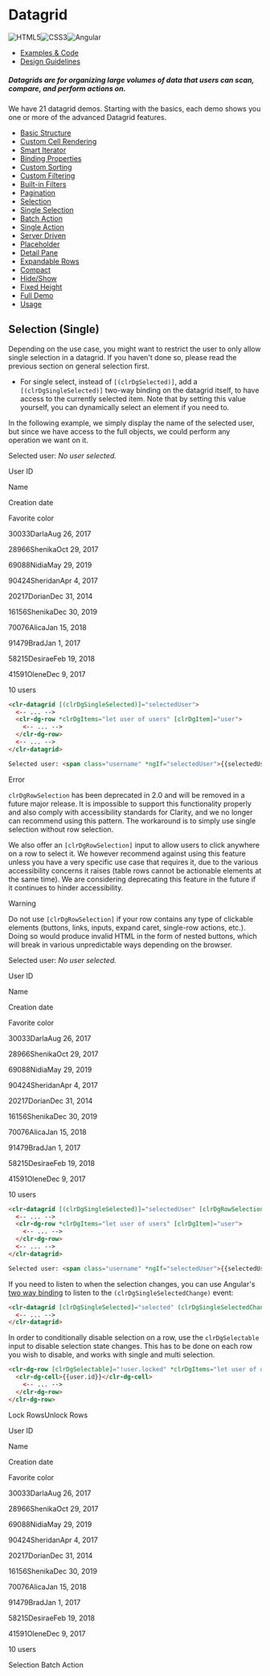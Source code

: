 # Datagrid

![HTML5](assets/images/bugs/badge_html5.svg 'HTML5')![CSS3](assets/images/bugs/badge_css3.svg 'CSS3')![Angular](assets/images/bugs/badge_ng.svg 'Angular')

- [Examples & Code](/documentation/datagrid#top)
- [Design Guidelines](/documentation/datagrid#guidelines)

##### Datagrids are for organizing large volumes of data that users can scan, compare, and perform actions on.

We have 21 datagrid demos. Starting with the basics, each demo shows you one or more of the advanced Datagrid features.

- [Basic Structure](/documentation/datagrid/structure)
- [Custom Cell Rendering](/documentation/datagrid/custom-rendering)
- [Smart Iterator](/documentation/datagrid/smart-iterator)
- [Binding Properties](/documentation/datagrid/binding-properties)
- [Custom Sorting](/documentation/datagrid/custom-sorting)
- [Custom Filtering](/documentation/datagrid/custom-filtering)
- [Built-in Filters](/documentation/datagrid/built-in-filters)
- [Pagination](/documentation/datagrid/pagination)
- [Selection](/documentation/datagrid/selection)
- [Single Selection](/documentation/datagrid/selection-single)
- [Batch Action](/documentation/datagrid/batch-action)
- [Single Action](/documentation/datagrid/single-action)
- [Server Driven](/documentation/datagrid/server-driven)
- [Placeholder](/documentation/datagrid/placeholder)
- [Detail Pane](/documentation/datagrid/detail-pane)
- [Expandable Rows](/documentation/datagrid/expandable-rows)
- [Compact](/documentation/datagrid/compact)
- [Hide/Show](/documentation/datagrid/hide-show)
- [Fixed Height](/documentation/datagrid/fixed-height)
- [Full Demo](/documentation/datagrid/full)
- [Usage](/documentation/datagrid/usage)

## Selection (Single)

Depending on the use case, you might want to restrict the user to only allow single selection in a datagrid. If you haven't done so, please read the previous section on general selection first.

- For single select, instead of `[(clrDgSelected)]`, add a `[(clrDgSingleSelected)]` two-way binding on the datagrid itself, to have access to the currently selected item. Note that by setting this value yourself, you can dynamically select an element if you need to.

In the following example, we simply display the name of the selected user, but since we have access to the full objects, we could perform any operation we want on it.

Selected user: _No user selected._

User ID

Name

Creation date

Favorite color

30033DarlaAug 26, 2017

28966ShenikaOct 29, 2017

69088NidiaMay 29, 2019

90424SheridanApr 4, 2017

20217DorianDec 31, 2014

16156ShenikaDec 30, 2019

70076AlicaJan 15, 2018

91479BradJan 1, 2017

58215DesiraeFeb 19, 2018

41591OleneDec 9, 2017

10 users

```html
<clr-datagrid [(clrDgSingleSelected)]="selectedUser">
  <-- ... -->
  <clr-dg-row *clrDgItems="let user of users" [clrDgItem]="user">
    <-- ... -->
  </clr-dg-row>
  <-- ... -->
</clr-datagrid>

Selected user: <span class="username" *ngIf="selectedUser">{{selectedUser.name}}</span>
```

Error

`clrDgRowSelection` has been deprecated in 2.0 and will be removed in a future major release. It is impossible to support this functionality properly and also comply with accessibility standards for Clarity, and we no longer can recommend using this pattern. The workaround is to simply use single selection without row selection.

We also offer an `[clrDgRowSelection]` input to allow users to click anywhere on a row to select it. We however recommend against using this feature unless you have a very specific use case that requires it, due to the various accessibility concerns it raises (table rows cannot be actionable elements at the same time). We are considering deprecating this feature in the future if it continues to hinder accessibility.

Warning

Do not use `[clrDgRowSelection]` if your row contains any type of clickable elements (buttons, links, inputs, expand caret, single-row actions, etc.). Doing so would produce invalid HTML in the form of nested buttons, which will break in various unpredictable ways depending on the browser.

Selected user: _No user selected._

User ID

Name

Creation date

Favorite color

30033DarlaAug 26, 2017

28966ShenikaOct 29, 2017

69088NidiaMay 29, 2019

90424SheridanApr 4, 2017

20217DorianDec 31, 2014

16156ShenikaDec 30, 2019

70076AlicaJan 15, 2018

91479BradJan 1, 2017

58215DesiraeFeb 19, 2018

41591OleneDec 9, 2017

10 users

```html
<clr-datagrid [(clrDgSingleSelected)]="selectedUser" [clrDgRowSelection]="true">
  <-- ... -->
  <clr-dg-row *clrDgItems="let user of users" [clrDgItem]="user">
    <-- ... -->
  </clr-dg-row>
  <-- ... -->
</clr-datagrid>

Selected user: <span class="username" *ngIf="selectedUser">{{selectedUser.name}}</span>
```

If you need to listen to when the selection changes, you can use Angular's [two way binding](https://angular.io/guide/template-syntax) to listen to the `(clrDgSingleSelectedChange)` event:

```html
<clr-datagrid [clrDgSingleSelected]="selected" (clrDgSingleSelectedChange)="selectionChanged($event)">
  <-- ... -->
</clr-datagrid>
```

In order to conditionally disable selection on a row, use the `clrDgSelectable` input to disable selection state changes. This has to be done on each row you wish to disable, and works with single and multi selection.

```html
<clr-dg-row [clrDgSelectable]="!user.locked" *clrDgItems="let user of users" [clrDgItem]="user">
  <clr-dg-cell>{{user.id}}</clr-dg-cell>
    <-- ... -->
  </clr-dg-row>
</clr-dg-row>
```

Lock RowsUnlock Rows

User ID

Name

Creation date

Favorite color

30033DarlaAug 26, 2017

28966ShenikaOct 29, 2017

69088NidiaMay 29, 2019

90424SheridanApr 4, 2017

20217DorianDec 31, 2014

16156ShenikaDec 30, 2019

70076AlicaJan 15, 2018

91479BradJan 1, 2017

58215DesiraeFeb 19, 2018

41591OleneDec 9, 2017

10 users

Selection Batch Action
